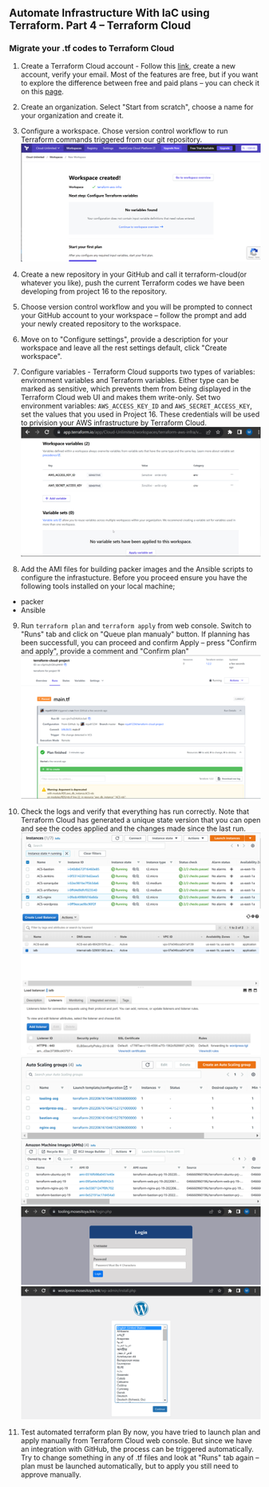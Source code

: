 ## Automate Infrastructure With IaC using Terraform. Part 4 – Terraform Cloud

### Migrate your .tf codes to Terraform Cloud

1. Create a Terraform Cloud account - Follow this [link](https://app.terraform.io/signup/account), create a new account, verify your email. Most of the features are free, but if you want to explore the difference between free and paid plans – you can check it on this [page](https://www.hashicorp.com/products/terraform/pricing).

2. Create an organization. Select "Start from scratch", choose a name for your organization and create it.

3. Configure a workspace. Chose version control workflow to run Terraform commands triggered from our git repository.
![](./img/ScreenShot_6_13_2022_9_01_35_AM.png)

4. Create a new repository in your GitHub and call it terraform-cloud(or whatever you like), push the current Terraform codes we have been developing from project 16 to the repository.

5. Choose version control workflow and you will be prompted to connect your GitHub account to your workspace – follow the prompt and add your newly created repository to the workspace.

6. Move on to "Configure settings", provide a description for your workspace and leave all the rest settings default, click "Create workspace".

7. Configure variables - Terraform Cloud supports two types of variables: environment variables and Terraform variables. Either type can be marked as sensitive, which prevents them from being displayed in the Terraform Cloud web UI and makes them write-only. Set two environment variables: `AWS_ACCESS_KEY_ID` and `AWS_SECRET_ACCESS_KEY`, set the values that you used in Project 16. These credentials will be used to privision your AWS infrastructure by Terraform Cloud.
![](./img/ScreenShot_6_13_2022_12_15_47_PM.png)

8. Add the AMI files for building packer images and the Ansible scripts to configure the infrastucture. Before you proceed ensure you have the following tools installed on your local machine;

* packer
* Ansible

9. Run `terraform plan` and `terraform apply` from web console. Switch to "Runs" tab and click on "Queue plan manualy" button. If planning has been successfull, you can proceed and confirm Apply – press "Confirm and apply", provide a comment and "Confirm plan"
![](./img/ScreenShot_6_14_2022_2_51_56_PM.png)

10. Check the logs and verify that everything has run correctly. Note that Terraform Cloud has generated a unique state version that you can open and see the codes applied and the changes made since the last run.
![](./img/ScreenShot_6_16_2022_3_37_58_PM.png)
![](./img/ScreenShot_6_16_2022_3_38_20_PM.png)
![](./img/ScreenShot_6_16_2022_3_38_33_PM.png)
![](./img/ScreenShot_6_16_2022_3_38_49_PM.png)
![](./img/ScreenShot_6_16_2022_3_37_41_PM.png)
![](./img/ScreenShot_6_16_2022_3_37_47_PM.png)

11. Test automated terraform plan
By now, you have tried to launch plan and apply manually from Terraform Cloud web console. But since we have an integration with GitHub, the process can be triggered automatically. Try to change something in any of .tf files and look at "Runs" tab again – plan must be launched automatically, but to apply you still need to approve manually.
